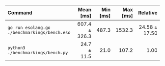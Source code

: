 | Command | Mean [ms] | Min [ms] | Max [ms] | Relative |
|:---|---:|---:|---:|---:|
| `go run esolang.go ./benchmarkings/bench.eso` | 607.4 ± 326.3 | 487.3 | 1532.3 | 24.58 ± 17.50 |
| `python3 ./benchmarkings/bench.py` | 24.7 ± 11.5 | 21.0 | 107.2 | 1.00 |
